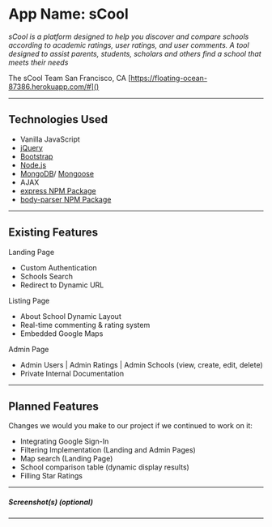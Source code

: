 # App Name: sCool

*sCool is a platform designed to help you discover and compare schools according to academic ratings, user ratings, and user comments. A tool designed to assist parents, students, scholars and others find a school that meets their needs* 

The sCool Team
San Francisco, CA
[https://floating-ocean-87386.herokuapp.com/#]()


---

## Technologies Used

- Vanilla JavaScript
- [jQuery](http://jquery.com/)
- [Bootstrap](https://getbootstrap.com/)
- [Node.js](https://nodejs.org/en/)
- [MongoDB](https://www.mongodb.com/)/ [Mongoose](https://www.npmjs.com/package/mongoose)
- AJAX
- [express NPM Package](https://www.npmjs.com/package/express)
- [body-parser NPM Package](https://www.npmjs.com/package/body-parser) 


---

## Existing Features

Landing Page
- Custom Authentication
- Schools Search
- Redirect to Dynamic URL

Listing Page
- About School Dynamic Layout
- Real-time commenting & rating system
- Embedded Google Maps

Admin Page
- Admin Users | Admin Ratings | Admin Schools (view, create, edit, delete)
- Private Internal Documentation


---

## Planned Features

Changes we would you make to our project if we continued to work on it:

- Integrating Google Sign-In
- Filtering Implementation (Landing and Admin Pages)
- Map search (Landing Page)
- School comparison table (dynamic display results)
- Filling Star Ratings


---

##### Screenshot(s) (optional)


---

